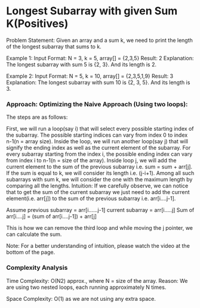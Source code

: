 # Longest Subarray with given Sum K(Positives)

Problem Statement: Given an array and a sum k, we need to print the length of the longest subarray that sums to k.

Example 1:
Input Format: N = 3, k = 5, array[] = {2,3,5}
Result: 2
Explanation: The longest subarray with sum 5 is {2, 3}. And its length is 2.

Example 2:
Input Format: N = 5, k = 10, array[] = {2,3,5,1,9}
Result: 3
Explanation: The longest subarray with sum 10 is {2, 3, 5}. And its length is 3.

### Approach: Optimizing the Naive Approach (Using two loops): 

The steps are as follows:

First, we will run a loop(say i) that will select every possible starting index of the subarray. The possible starting indices can vary from index 0 to index n-1(n = array size).
Inside the loop, we will run another loop(say j) that will signify the ending index as well as the current element of the subarray. For every subarray starting from the index i, the possible ending index can vary from index i to n-1(n = size of the array).
Inside loop j, we will add the current element to the sum of the previous subarray i.e. sum = sum + arr[j]. 
If the sum is equal to k, we will consider its length i.e. (j-i+1). Among all such subarrays with sum k, we will consider the one with the maximum length by comparing all the lengths.
Intuition: If we carefully observe, we can notice that to get the sum of the current subarray we just need to add the current element(i.e. arr[j]) to the sum of the previous subarray i.e. arr[i….j-1].

Assume previous subarray = arr[i……j-1]
current subarray = arr[i…..j]
Sum of arr[i….j] = (sum of arr[i….j-1]) + arr[j]

This is how we can remove the third loop and while moving the j pointer, we can calculate the sum.

Note: For a better understanding of intuition, please watch the video at the bottom of the page.

### Complexity Analysis

Time Complexity: O(N2) approx., where N = size of the array.
Reason: We are using two nested loops, each running approximately N times.

Space Complexity: O(1) as we are not using any extra space.


